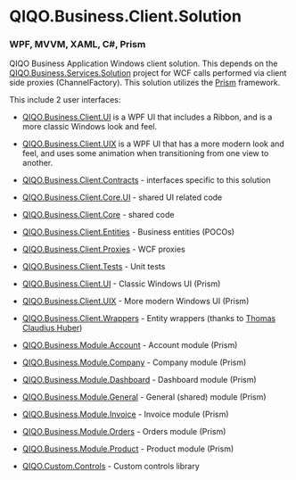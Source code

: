 # QIQO.Business.Client.Solution
### WPF, MVVM, XAML, C#, Prism

QIQO Business Application Windows client solution. This depends on the [QIQO.Business.Services.Solution][1] project for WCF calls performed via client side proxies (ChannelFactory). This solution utilizes the [Prism][2] framework.

This include 2 user interfaces: 
- [QIQO.Business.Client.UI][3] is a WPF UI that includes a Ribbon, and is a more classic Windows look and feel. 
- [QIQO.Business.Client.UIX][4] is a WPF UI that has a more modern look and feel, and uses some animation when transitioning from  one view to another. 

- [QIQO.Business.Client.Contracts][5] - interfaces specific to this solution
- [QIQO.Business.Client.Core.UI][6] - shared UI related code
- [QIQO.Business.Client.Core][7] - shared code
- [QIQO.Business.Client.Entities][8] - Business entities (POCOs)
- [QIQO.Business.Client.Proxies][9] - WCF proxies
- [QIQO.Business.Client.Tests][10] - Unit tests
- [QIQO.Business.Client.UI][3] - Classic Windows UI (Prism)
- [QIQO.Business.Client.UIX][4] - More modern Windows UI (Prism)
- [QIQO.Business.Client.Wrappers][11] - Entity wrappers (thanks to [Thomas Claudius Huber][20])
- [QIQO.Business.Module.Account][12] - Account module (Prism)
- [QIQO.Business.Module.Company][13] - Company module (Prism)
- [QIQO.Business.Module.Dashboard][14] - Dashboard module (Prism)
- [QIQO.Business.Module.General][15] - General (shared) module (Prism)
- [QIQO.Business.Module.Invoice][16] - Invoice module (Prism)
- [QIQO.Business.Module.Orders][17] - Orders module (Prism)
- [QIQO.Business.Module.Product][18] - Product module (Prism)
- [QIQO.Custom.Controls][19] - Custom controls library


[1]: https://github.com/rdrrichards/QIQO.Business.Services.Solution
[2]: https://github.com/PrismLibrary/Prism
[3]: https://github.com/rdrrichards/QIQO.Business.Client.Solution/tree/master/QIQO.Business.Client.UI
[4]: https://github.com/rdrrichards/QIQO.Business.Client.Solution/tree/master/QIQO.Business.Client.UIX
[5]: https://github.com/rdrrichards/QIQO.Business.Client.Solution/tree/master/QIQO.Business.Client.Contracts
[6]: https://github.com/rdrrichards/QIQO.Business.Client.Solution/tree/master/QIQO.Business.Client.Core.UI
[7]: https://github.com/rdrrichards/QIQO.Business.Client.Solution/tree/master/QIQO.Business.Client.Core
[8]: https://github.com/rdrrichards/QIQO.Business.Client.Solution/tree/master/QIQO.Business.Client.Entities
[9]: https://github.com/rdrrichards/QIQO.Business.Client.Solution/tree/master/QIQO.Business.Client.Proxies
[10]: https://github.com/rdrrichards/QIQO.Business.Client.Solution/tree/master/QIQO.Business.Client.Tests
[11]: https://github.com/rdrrichards/QIQO.Business.Client.Solution/tree/master/QIQO.Business.Client.Wrappers
[12]: https://github.com/rdrrichards/QIQO.Business.Client.Solution/tree/master/QIQO.Business.Module.Account
[13]: https://github.com/rdrrichards/QIQO.Business.Client.Solution/tree/master/QIQO.Business.Module.Company
[14]: https://github.com/rdrrichards/QIQO.Business.Client.Solution/tree/master/QIQO.Business.Module.Dashboard
[15]: https://github.com/rdrrichards/QIQO.Business.Client.Solution/tree/master/QIQO.Business.Module.General
[16]: https://github.com/rdrrichards/QIQO.Business.Client.Solution/tree/master/QIQO.Business.Module.Invoice
[17]: https://github.com/rdrrichards/QIQO.Business.Client.Solution/tree/master/QIQO.Business.Module.Orders
[18]: https://github.com/rdrrichards/QIQO.Business.Client.Solution/tree/master/QIQO.Business.Module.Product
[19]: https://github.com/rdrrichards/QIQO.Business.Client.Solution/tree/master/QIQO.Custom.Controls
[20]: http://www.thomasclaudiushuber.com/
